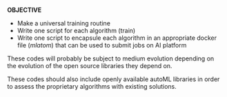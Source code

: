 **OBJECTIVE**

- Make a universal training routine
- Write one script for each algorithm (train)
- Write one script to encapsule each algorithm in an appropriate
docker file (_mlatom_) that can be used to submit jobs on AI platform

These codes will probably be subject to medium evolution depending on the
evolution of the open source libraries they depend on.

These codes should also include openly available autoML libraries in 
order to assess the proprietary algorithms with existing solutions.